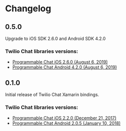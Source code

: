 # Changelog
## 0.5.0
Upgrade to iOS SDK 2.6.0 and Android SDK 4.2.0
### Twilio Chat libraries versions:
- [Programmable Chat iOS 2.6.0 (August 6, 2019)](https://www.twilio.com/docs/chat/ios/changelog#programmable-chat-ios-260-august-6-2019)
- [Programmable Chat Android 4.2.0 (August 6, 2019)](https://www.twilio.com/docs/chat/android/changelog#programmable-chat-android-420-aug-6-2019)

## 0.1.0
Initial release of Twilio Chat Xamarin bindings.
### Twilio Chat libraries versions:
- [Programmable Chat iOS 2.2.0 (December 21, 2017)](https://www.twilio.com/docs/api/chat/changelogs/ios#programmable-chat-ios-220-december-21-2017)
- [Programmable Chat Android 2.0.5 (January 10, 2018)](https://www.twilio.com/docs/api/chat/changelogs/android#programmable-chat-android-205-january-10-2018)
